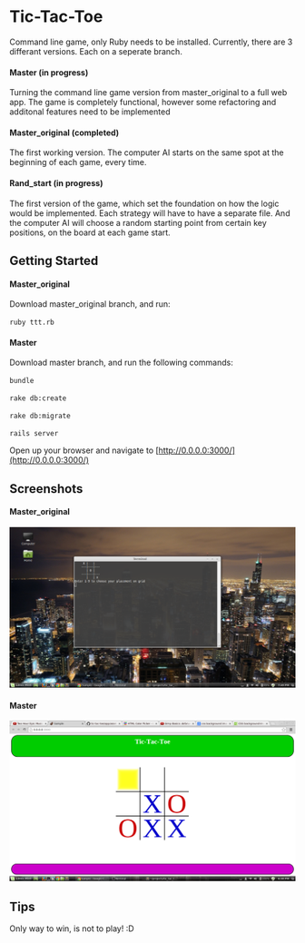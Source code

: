 # Tic-Tac-Toe

Command line game, only Ruby needs to be installed. Currently, there are 3 differant versions. Each on a seperate branch.

#### Master (in progress)

Turning the command line game version from master_original to a full web app. The game is completely functional, however some refactoring and additonal features need to be implemented

#### Master_original (completed)

The first working version. The computer AI starts on the same spot at the beginning of each game, every time.

#### Rand_start (in progress)

The first version of the game, which set the foundation on how the logic would be implemented. Each strategy will have to have a separate file. And the computer AI will choose a random starting point from certain key positions, on the board at each game start.

## Getting Started

#### Master_original

Download master_original branch, and run:

`ruby ttt.rb`

#### Master

Download master branch, and run the following commands:

`bundle`

`rake db:create`

`rake db:migrate`

`rails server`

Open up your browser and navigate to [http://0.0.0.0:3000/](http://0.0.0.0:3000/)

## Screenshots

#### Master_original

![command line version](https://raw.githubusercontent.com/Carpk/tic-tac-toe/master/app/assets/images/Screenshot%20from%202014-04-18%2019:49:07.png)

#### Master

![colorful app version](https://raw.githubusercontent.com/Carpk/tic-tac-toe/master/app/assets/images/Screenshot%20from%202014-04-20%2018:38:09.png)

## Tips

Only way to win, is not to play! :D